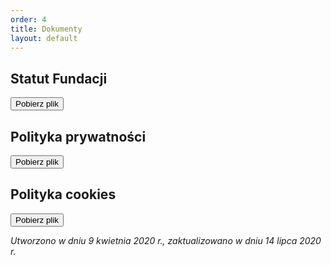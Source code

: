 ```yaml
---
order: 4
title: Dokumenty
layout: default
---
```


## Statut Fundacji

[<button type="button" class="btn bg-red rounded-0">Pobierz plik</button>](/files/statut.pdf)

## Polityka prywatności

[<button type="button" class="btn bg-red rounded-0">Pobierz plik</button>](/files/polityka-prywatnosci.pdf)

## Polityka cookies

[<button type="button" class="btn bg-red rounded-0">Pobierz plik</button>](/files/polityka-ciasteczek.pdf)

*Utworzono w dniu 9 kwietnia 2020 r., zaktualizowano w dniu 14 lipca 2020 r.*
